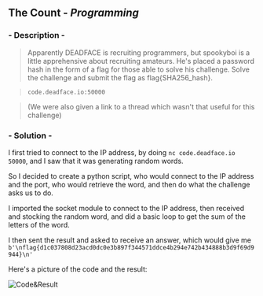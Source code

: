 ## The Count - *Programming*

### - Description -

>  Apparently DEADFACE is recruiting programmers, but spookyboi is a little apprehensive about recruiting amateurs.
He's placed a password hash in the form of a flag for those able to solve his challenge. Solve the challenge and submit
the flag as flag{SHA256_hash}.

> `code.deadface.io:50000`

> (We were also given a link to a thread which wasn't that useful for this challenge)

### - Solution -

I first tried to connect to the IP address, by doing `nc code.deadface.io 50000`, and I saw that it was generating random words.

So I decided to create a python script, who would connect to the IP address and the port, who would retrieve the word, and then do what the challenge asks us to do.

I imported the socket module to connect to the IP address, then received and stocking the random word, and did a basic loop to get the sum of the letters of the word.

I then sent the result and asked to receive an answer, which would give me `b'\nflag{d1c037808d23acd0dc0e3b897f344571ddce4b294e742b434888b3d9f69d9944}\n'`

Here's a picture of the code and the result:

![Code&Result](https://user-images.githubusercontent.com/68814228/137636091-946800d6-f122-4eb7-a354-8ce9becc2e21.png)
